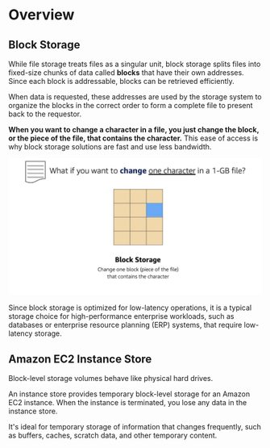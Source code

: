 # Overview

## Block Storage

While file storage treats files as a singular unit, block storage splits files into fixed-size chunks of data called **blocks** that have their own addresses. Since each block is addressable, blocks can be retrieved efficiently.

When data is requested, these addresses are used by the storage system to organize the blocks in the correct order to form a complete file to present back to the requestor.

**When you want to change a character in a file, you just change the block, or the piece of the file, that contains the character.** This ease of access is why block storage solutions are fast and use less bandwidth.

![](./images/block-storage.png)

Since block storage is optimized for low-latency operations, it is a typical storage choice for high-performance enterprise workloads, such as databases or enterprise resource planning (ERP) systems, that require low-latency storage.


## Amazon EC2 Instance Store

Block-level storage volumes behave like physical hard drives.

An instance store provides temporary block-level storage for an Amazon EC2 instance. When the instance is terminated, you lose any data in the instance store.

It's ideal for temporary storage of information that changes frequently, such as buffers, caches, scratch data, and other temporary content.
